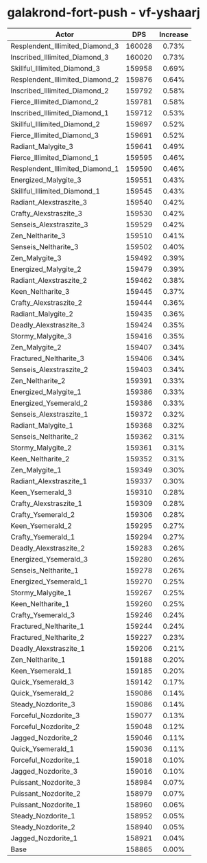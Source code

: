 # galakrond-fort-push - vf-yshaarj
| Actor | DPS | Increase |
|---|:---:|:---:|
|Resplendent_Illimited_Diamond_3|160028|0.73%|
|Inscribed_Illimited_Diamond_3|160020|0.73%|
|Skillful_Illimited_Diamond_3|159958|0.69%|
|Resplendent_Illimited_Diamond_2|159876|0.64%|
|Inscribed_Illimited_Diamond_2|159792|0.58%|
|Fierce_Illimited_Diamond_2|159781|0.58%|
|Inscribed_Illimited_Diamond_1|159712|0.53%|
|Skillful_Illimited_Diamond_2|159697|0.52%|
|Fierce_Illimited_Diamond_3|159691|0.52%|
|Radiant_Malygite_3|159641|0.49%|
|Fierce_Illimited_Diamond_1|159595|0.46%|
|Resplendent_Illimited_Diamond_1|159590|0.46%|
|Energized_Malygite_3|159551|0.43%|
|Skillful_Illimited_Diamond_1|159545|0.43%|
|Radiant_Alexstraszite_3|159540|0.42%|
|Crafty_Alexstraszite_3|159530|0.42%|
|Senseis_Alexstraszite_3|159529|0.42%|
|Zen_Neltharite_3|159510|0.41%|
|Senseis_Neltharite_3|159502|0.40%|
|Zen_Malygite_3|159492|0.39%|
|Energized_Malygite_2|159479|0.39%|
|Radiant_Alexstraszite_2|159462|0.38%|
|Keen_Neltharite_3|159445|0.37%|
|Crafty_Alexstraszite_2|159444|0.36%|
|Radiant_Malygite_2|159435|0.36%|
|Deadly_Alexstraszite_3|159424|0.35%|
|Stormy_Malygite_3|159416|0.35%|
|Zen_Malygite_2|159407|0.34%|
|Fractured_Neltharite_3|159406|0.34%|
|Senseis_Alexstraszite_2|159403|0.34%|
|Zen_Neltharite_2|159391|0.33%|
|Energized_Malygite_1|159386|0.33%|
|Energized_Ysemerald_2|159386|0.33%|
|Senseis_Alexstraszite_1|159372|0.32%|
|Radiant_Malygite_1|159368|0.32%|
|Senseis_Neltharite_2|159362|0.31%|
|Stormy_Malygite_2|159361|0.31%|
|Keen_Neltharite_2|159352|0.31%|
|Zen_Malygite_1|159349|0.30%|
|Radiant_Alexstraszite_1|159337|0.30%|
|Keen_Ysemerald_3|159310|0.28%|
|Crafty_Alexstraszite_1|159309|0.28%|
|Crafty_Ysemerald_2|159306|0.28%|
|Keen_Ysemerald_2|159295|0.27%|
|Crafty_Ysemerald_1|159294|0.27%|
|Deadly_Alexstraszite_2|159283|0.26%|
|Energized_Ysemerald_3|159280|0.26%|
|Senseis_Neltharite_1|159278|0.26%|
|Energized_Ysemerald_1|159270|0.25%|
|Stormy_Malygite_1|159267|0.25%|
|Keen_Neltharite_1|159260|0.25%|
|Crafty_Ysemerald_3|159246|0.24%|
|Fractured_Neltharite_1|159244|0.24%|
|Fractured_Neltharite_2|159227|0.23%|
|Deadly_Alexstraszite_1|159206|0.21%|
|Zen_Neltharite_1|159188|0.20%|
|Keen_Ysemerald_1|159185|0.20%|
|Quick_Ysemerald_3|159142|0.17%|
|Quick_Ysemerald_2|159086|0.14%|
|Steady_Nozdorite_3|159086|0.14%|
|Forceful_Nozdorite_3|159077|0.13%|
|Forceful_Nozdorite_2|159048|0.12%|
|Jagged_Nozdorite_2|159046|0.11%|
|Quick_Ysemerald_1|159036|0.11%|
|Forceful_Nozdorite_1|159018|0.10%|
|Jagged_Nozdorite_3|159016|0.10%|
|Puissant_Nozdorite_3|158984|0.07%|
|Puissant_Nozdorite_2|158979|0.07%|
|Puissant_Nozdorite_1|158960|0.06%|
|Steady_Nozdorite_1|158952|0.05%|
|Steady_Nozdorite_2|158940|0.05%|
|Jagged_Nozdorite_1|158921|0.04%|
|Base|158865|0.00%|
